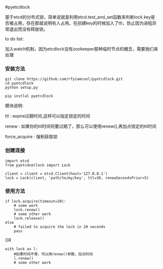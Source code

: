 #pyetcdlock

基于etcd的分布式锁，简单说就是利用etcd.test_and_set函数来判断lock key是否被占用，存在那就说明有人占用。在创建key的时候加入了ttl，防止因为进程异常退出而没有释放锁。

to do list:

加入watch机制，因为etcdlock没有zookeeper那种临时节点的概念，需要我们来处理

### 安装方法

```
git clone https://github.com/rfyiamcool/pyetcdlock.git
cd pyetcdlock
python setup.py
```

```
pip instlal pyetcdlock
```

模块说明:

ttl     : expire过期时间,这样可以指定锁定的时间

renew   : 如果你的ttl时间将要过期了，那么可以使用renew(),再加点锁定的ttl时间

force_acquire : 强制获取锁


### 创建连接

```
import etcd
from pyetcdnetlock import Lock

client = client = etcd.Client(host='127.0.0.1')
lock = Lock(client, 'path/to/my/key', ttl=30, renewSecondsPrior=5)
```

###  使用方法

```
if lock.acquire(timeout=20):
    # some work
    lock.renew()
    # some other work
    lock.release() 
else
    # failed to acquire the lock in 20 seconds
    pass

```

OR

```
with lock as l:
    #如果时间不够，可以用renew()参数，加点时间
    l.renew()
    # some other work
```

